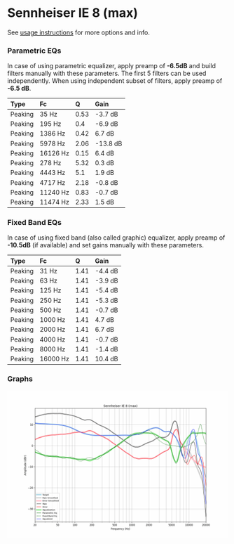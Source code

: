 # Sennheiser IE 8 (max)
See [usage instructions](https://github.com/jaakkopasanen/AutoEq#usage) for more options and info.

### Parametric EQs
In case of using parametric equalizer, apply preamp of **-6.5dB** and build filters manually
with these parameters. The first 5 filters can be used independently.
When using independent subset of filters, apply preamp of **-6.5 dB**.

| Type    | Fc       |    Q | Gain     |
|:--------|:---------|:-----|:---------|
| Peaking | 35 Hz    | 0.53 | -3.7 dB  |
| Peaking | 195 Hz   | 0.4  | -6.9 dB  |
| Peaking | 1386 Hz  | 0.42 | 6.7 dB   |
| Peaking | 5978 Hz  | 2.06 | -13.8 dB |
| Peaking | 16126 Hz | 0.15 | 6.4 dB   |
| Peaking | 278 Hz   | 5.32 | 0.3 dB   |
| Peaking | 4443 Hz  | 5.1  | 1.9 dB   |
| Peaking | 4717 Hz  | 2.18 | -0.8 dB  |
| Peaking | 11240 Hz | 0.83 | -0.7 dB  |
| Peaking | 11474 Hz | 2.33 | 1.5 dB   |

### Fixed Band EQs
In case of using fixed band (also called graphic) equalizer, apply preamp of **-10.5dB**
(if available) and set gains manually with these parameters.

| Type    | Fc       |    Q | Gain    |
|:--------|:---------|:-----|:--------|
| Peaking | 31 Hz    | 1.41 | -4.4 dB |
| Peaking | 63 Hz    | 1.41 | -3.9 dB |
| Peaking | 125 Hz   | 1.41 | -5.4 dB |
| Peaking | 250 Hz   | 1.41 | -5.3 dB |
| Peaking | 500 Hz   | 1.41 | -0.7 dB |
| Peaking | 1000 Hz  | 1.41 | 4.7 dB  |
| Peaking | 2000 Hz  | 1.41 | 6.7 dB  |
| Peaking | 4000 Hz  | 1.41 | -0.7 dB |
| Peaking | 8000 Hz  | 1.41 | -1.4 dB |
| Peaking | 16000 Hz | 1.41 | 10.4 dB |

### Graphs
![](./Sennheiser%20IE%208%20(max).png)